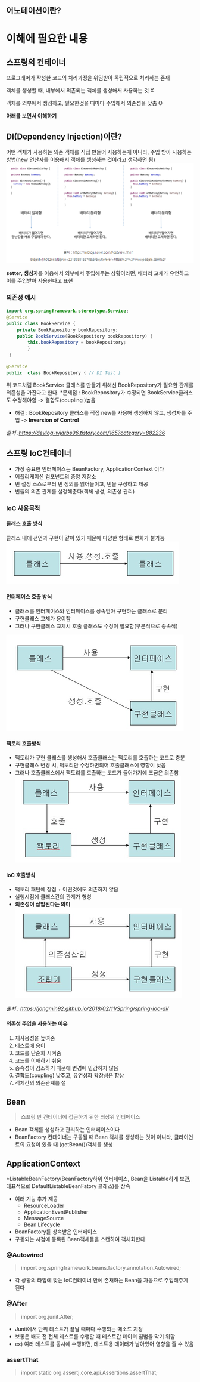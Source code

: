 
## 어노테이션이란?



# 이해에 필요한 내용

## 스프링의 컨테이너
프로그래머가 작성한 코드의 처리과정을 위임받아 독립적으로 처리하는 존재

객체를 생성할 때, 내부에서 의존되는 객체를 생성해서 사용하는 것 X

객체를 외부에서 생성하고, 필요한것을 때마다 주입해서 의존성을 낮춤 O

**아래를 보면서 이해하기**

## DI(Dependency Injection)이란?
어떤 객체가 사용하는 의존 객체를 직접 만들어 사용하는게 아니라, 주입 받아 사용하는 방법(new 연산자를 이용해서 객체를 생성하는 것이라고 생각하면 됨)
![배터리설명.PNG](https://github.com/smeil123/Spring_Study/blob/master/image/배터리설명.PNG)

**setter, 생성자**를 이용해서 외부에서 주입해주는 상황이라면, 배터리 교체가 유연하고 이를 주입받아 사용한다고 표현

### 의존성 예시
```java
import org.springframework.stereotype.Service; 
@Service  
public class BookService { 
	private BookRepository bookRepository; 
	public BookService(BookRepository bookRepository) {
		this.bookRepository = bookRepository; 
		}
 }
```
```java
@Service  
public  class BookRepository { // DI Test }
```

위 코드처럼 BookService 클래스를 만들기 위해선 BookRepository가 필요한 관계를 의존성을 가진다고 한다.
*문제점 : BookRepository가 수정되면 BookService클래스도 수정해야함 -> 결합도(coupling )높음
* 해결 : BookRepository 클래스를 직접 new를 사용해 생성하지 않고, 생성자를 주입 -> **Inversion of Control**

*출처 :https://devlog-wjdrbs96.tistory.com/165?category=882236*


## 스프링 IoC컨테이너
* 가장 중요한 인터페이스는 BeanFactory, ApplicationContext 이다
* 어플리케이션 컴포넌트의 중앙 저장소
* 빈 설정 소스로부터 빈 정의를 읽어들이고, 빈을 구성하고 제공
* 빈들의 의존 관계를 설정해준다(객체 생성, 의존성 관리)

### IoC 사용목적

#### 클래스 호출 방식
클래스 내에 선언과 구현이 같이 있기 때문에 다양한 형태로 변화가 불가능
![클래스호출.PNG](https://github.com/smeil123/Spring_Study/blob/master/image/클래스호출.PNG)

#### 인터페이스 호출 방식
* 클래스를 인터페이스와 인터페이스를 상속받아 구현하는 클래스로 분리
* 구현클래스 교체가 용이함
* 그러나 구현클래스 교체시 호출 클래스도 수정이 필요함(부분적으로 종속적)

![인터페이스호출.PNG](https://github.com/smeil123/Spring_Study/blob/master/image/인터페이스호출.PNG)

#### 팩토리 호출방식
* 팩토리가 구현 클래스를 생성해서 호출클래스는 팩토리를 호출하는 코드로 충분
* 구현클래스 변경 시, 팩토리만 수정하면되어 호출클래스에 영향이 낮음
* 그러나 호출클래스에서 팩토리를 호출하는 코드가 들어가기에 조금은 의존함
![팩토리호출.PNG](https://github.com/smeil123/Spring_Study/blob/master/image/팩토리호출.PNG)

#### IoC 호출방식
* 팩토리 패턴에 장점 + 어떤것에도 의존하지 않음
* 실행시점에 클래스간의 관계가 형성
* **의존성이 삽입된다는 의미**
![IoC호출.PNG](https://github.com/smeil123/Spring_Study/blob/master/image/IoC호출.PNG)

*출처 : https://jongmin92.github.io/2018/02/11/Spring/spring-ioc-di/*

#### 의존성 주입을 사용하는 이유
1. 재사용성을 높여줌
2. 테스트에 용이
3. 코드를 단순화 시켜줌
4. 코드를 이해하기 쉬움
5. 종속성이 감소하기 때문에 변경에 민감하지 않음
6. 결합도(coupling) 낮추고, 유연성화 확장성은 향상
7. 객체간의 의존관계를 설

## Bean
> 스프링 빈 컨테이너에 접근하기 위한 최상위 인터페이스

* Bean 객체를 생성하고 관리하는 인터페이스이다
* BeanFactory 컨테이너는 구동될 때 Bean 객체를 생성하는 것이 아니라, 클라이언트의 요청이 있을 때 (getBean())객체를 생성

## ApplicationContext
*ListableBeanFactory(BeanFactory하위 인터페이스, Bean을 Listable하게 보관, 대표적으로 DefaultListableBeanFatory 클래스)를 상속
* 여러 기능 추가 제공
	* ResourceLoader
	* ApplicationEventPublisher
	* MessageSource
	* Bean Lifecycle
* BeanFactory를 상속받은 인터페이스
* 구동되는 시점에 등록된 Bean객체들을 스캔하여 객체화한다

### @Autowired
> import org.springframework.beans.factory.annotation.Autowired;
* 각 상황의 타입에 맞는 IoC컨테이너 안에 존재하는 Bean을 자동으로 주입해주게 된다


### @After
> import org.junit.After;

* Junit에서 단위 테스트가 끝날 때마다 수행되는 메소드 지정  
* 보통은 배포 전 전체 테스트를 수행할 때 테스트간 데이터 침범을 막기 위함  
* ex) 여러 테스트를 동시에 수행하면, 테스트용 데이터가 남아있어 영향을 줄 수 있음  


### assertThat
> import static org.assertj.core.api.Assertions.assertThat;


<!--stackedit_data:
eyJoaXN0b3J5IjpbLTg3NjgwMjM1XX0=
-->